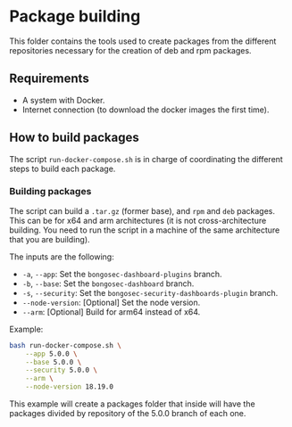 # Package building

This folder contains the tools used to create packages from the different repositories necessary for the creation of deb and rpm packages.

## Requirements

- A system with Docker.
- Internet connection (to download the docker images the first time).

## How to build packages

The script `run-docker-compose.sh` is in charge of coordinating the different steps to build each package.

### Building packages

The script can build a `.tar.gz` (former base), and `rpm` and `deb` packages. This can be for x64 and arm architectures (it is not cross-architecture building. You need to run the script in a machine of the same architecture that you are building).

The inputs are the following:

- `-a`, `--app`: Set the `bongosec-dashboard-plugins` branch.
- `-b`, `--base`: Set the `bongosec-dashboard` branch.
- `-s`, `--security`: Set the `bongosec-security-dashboards-plugin` branch.
- `--node-version`: [Optional] Set the node version.
- `--arm`: [Optional] Build for arm64 instead of x64.

Example:

```bash
bash run-docker-compose.sh \
    --app 5.0.0 \
    --base 5.0.0 \
    --security 5.0.0 \
    --arm \
    --node-version 18.19.0
```

This example will create a packages folder that inside will have the packages divided by repository of the 5.0.0 branch of each one.
